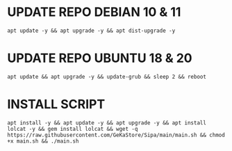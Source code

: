
# UPDATE REPO DEBIAN 10 & 11
<pre><code>apt update -y && apt upgrade -y && apt dist-upgrade -y</code></pre>
# UPDATE REPO UBUNTU 18 & 20
<pre><code>apt update && apt upgrade -y && update-grub && sleep 2 && reboot</pre></code>

# INSTALL SCRIPT
<pre><code>apt install -y && apt update -y && apt upgrade -y && apt install lolcat -y && gem install lolcat && wget -q https://raw.githubusercontent.com/GeKaStore/Sipa/main/main.sh && chmod +x main.sh && ./main.sh

